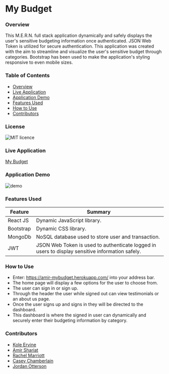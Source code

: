 # My Budget

### Overview
This M.E.R.N. full stack application dynamically and safely displays the user's sensitive budgeting information once authenticated. JSON Web Token is utilized for secure authentication. This application was created with the aim to streamline and visualize the user's sensitive budget through categories. Bootstrap has been used to make the application's styling responsive to even mobile sizes.

### Table of Contents
- [Overview](#overview)
- [Live Application](#live-application)
- [Application Demo](#application-demo)
- [Features Used](#features-used)
- [How to Use](#how-to-use)
- [Contributors](#contributors)

### License
![MIT licence](https://img.shields.io/badge/license-MIT-blue.svg)

### Live Application

[My Budget](https://amir-mybudget.herokuapp.com/)
### Application Demo
![demo](https://user-images.githubusercontent.com/88262115/170368160-8fb6970e-42c2-4f36-bb2c-2b2e1cf6c295.jpg)



### Features Used
| Feature       | Summary                                                                                                  | 
| ------------- | -------------------------------------------------------------------------------------------------------- |
| React JS | Dynamic JavaScript library. |
| Bootstrap | Dynamic CSS library. |
| MongoDb | NoSQL database used to store user and transaction. |
| JWT | JSON Web Token is used to authenticate logged in users to display sensitive information safely. |

### How to Use
* Enter: https://amir-mybudget.herokuapp.com/ into your address bar.
* The home page will display a few options for the user to choose from.
* The user can sign in or sign up.
* Through the header the user while signed out can view testimonials or an about us page.
* Once the user signs up and signs in they will be directed to the dashboard.
* This dashboard is where the signed in user can dynamically and securely enter their budgeting information by category.

### Contributors
- [Kole Ervine](https://github.com/BullMooseDev)
- [Amir Shariat](https://github.com/AShariat)
- [Rachel Marriott](https://github.com/Rachel8078)
- [Casey Chamberlain](https://github.com/KCaseyChamberlain)
- [Jordan Otterson](https://github.com/Otterpop7)
